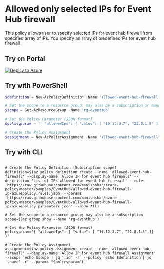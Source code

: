 # Allowed only selected IPs for Event Hub firewall

This policy allows user to specify selected IPs for event hub firewall from specified array of IPs. You specify an array of predefined IPs for event hub firewall. 

## Try on Portal

[![Deploy to Azure](http://azuredeploy.net/deploybutton.png)](https://portal.azure.com/#blade/Microsoft_Azure_Policy/CreatePolicyDefinitionBlade/uri/https%3A%2F%2Fraw.githubusercontent.com%2FAzure%2Fazure-policy%2Fmaster%2Fsamples%2FEventHub%2Fallowed-event-hub-firewall-ip%2Fazurepolicy.json)

## Try with PowerShell

````powershell
$definition = New-AzPolicyDefinition -Name 'allowed-event-hub-firewall' -DisplayName 'Allow IP for event hub firewall' -description 'List of IPs allowed for event hub firewall' -Policy 'https://raw.githubusercontent.com/Azure/azure-policy/master/samples/EventHub/allowed-event-hub-firewall-ip/azurepolicy.rules.json' -Parameter 'https://raw.githubusercontent.com/Azure/azure-policy/master/samples/EventHub/allowed-event-hub-firewall-ip/azurepolicy.parameters.json' -Mode All

# Set the scope to a resource group; may also be a subscription or management group
$scope = Get-AzResourceGroup -Name 'rg-eventhub'

# Set the Policy Parameter (JSON format)
$policyparam = '{ "allowedIps": { "value": [ "10.12.3.7", "22.8.1.5" ] } }'

# Create the Policy Assignment
$assignment = New-AzPolicyAssignment -Name 'allowed-event-hub-firewall-assignment' -DisplayName 'Allow IPs for event hub firewall Assignment' -Scope $scope.ResourceId -PolicyDefinition $definition -PolicyParameter $policyparam

````

## Try with CLI

````cli

# Create the Policy Definition (Subscription scope)
definition=$(az policy definition create --name 'allowed-event-hub-firewall' --display-name 'Allow IP for event hub firewall' --description 'List of IPs allowed for event hub firewall' --rules 'https://raw.githubusercontent.com/manishshar/azure-policy/master/samples/EventHub/allowed-event-hub-firewall-ip/azurepolicy.rules.json' --params 'https://raw.githubusercontent.com/manishshar/azure-policy/master/samples/EventHub/allowed-event-hub-firewall-ip/azurepolicy.parameters.json' --mode All)

# Set the scope to a resource group; may also be a subscription 
scope=$(az group show --name 'rg-eventhub')

# Set the Policy Parameter (JSON format)
policyparam='{ "allowedIps": { "value": [ "10.12.3.7", "22.8.1.5" ]} }'

# Create the Policy Assignment
assignment=$(az policy assignment create --name 'allowed-event-hub-firewall' --display-name 'Allow IP for event hub firewall Assignment' --scope `echo $scope | jq '.id' -r` --policy `echo $definition | jq '.name' -r` --params "$policyparam")

````
